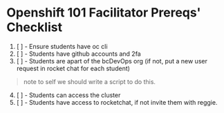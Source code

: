 # Openshift 101 Facilitator Prereqs' Checklist

1. [ ] - Ensure students have oc cli
2. [ ] - Students have github accounts and 2fa
3. [ ] - Students are apart of the bcDevOps org (if not, put a new user request in rocket chat for each student)
> note to self we should write a script to do this. 
4. [ ] - Students can access the cluster
5. [ ] - Students have access to rocketchat, if not invite them with reggie.

